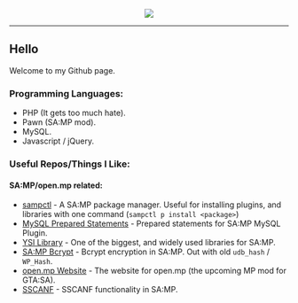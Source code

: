 <p align="center">
          <img src="https://github-readme-stats.vercel.app/api?username=DobbysGamertag&count_private=true&show_icons=true&include_all_commits=true&custom_title=My+Contributions&theme=nord">
</p>

*** 

## Hello

Welcome to my Github page. 

### Programming Languages: 
* PHP (It gets too much hate).
* Pawn (SA:MP mod).
* MySQL.
* Javascript / jQuery. 

### Useful Repos/Things I Like: 

#### SA:MP/open.mp related: 
* [sampctl](https://github.com/Southclaws/sampctl) - A SA:MP package manager. Useful for installing plugins, and libraries with one command (`sampctl p install <package>`)
* [MySQL Prepared Statements](https://github.com/PatrickGTR/MySQL-Prepared-Statements) - Prepared statements for SA:MP MySQL Plugin. 
* [YSI Library](https://github.com/pawn-lang/YSI-Includes/) - One of the biggest, and widely used libraries for SA:MP.
* [SA:MP Bcrypt](https://github.com/Sreyas-Sreelal/samp-bcrypt) - Bcrypt encryption in SA:MP. Out with old `udb_hash` / `WP_Hash`. 
* [open.mp Website](https://github.com/openmultiplayer/web) - The website for open.mp (the upcoming MP mod for GTA:SA). 
* [SSCANF](https://github.com/Y-Less/sscanf) - SSCANF functionality in SA:MP. 

